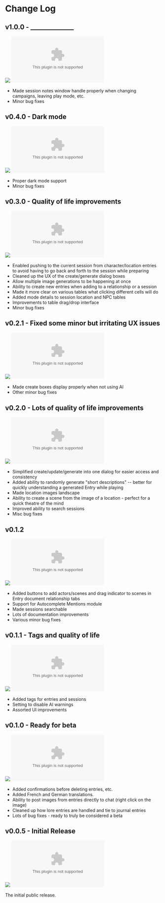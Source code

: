 # Change Log

## v1.0.0 - ______________

![](https://img.shields.io/badge/release%20date-May%20__%2C%202025-blue)
![GitHub release](https://img.shields.io/github/downloads-pre/dovrosenberg/fvtt-campaign-builder/v0.4.0/module.zip)

- Made session notes window handle properly when changing campaigns, leaving play mode, etc.
- Minor bug fixes

## v0.4.0 - Dark mode

![](https://img.shields.io/badge/release%20date-May%20__%2C%202025-blue)
![GitHub release](https://img.shields.io/github/downloads-pre/dovrosenberg/fvtt-campaign-builder/v0.4.0/module.zip)

- Proper dark mode support
- Minor bug fixes

## v0.3.0 - Quality of life improvements

![](https://img.shields.io/badge/release%20date-May%207%2C%202025-blue)
![GitHub release](https://img.shields.io/github/downloads-pre/dovrosenberg/fvtt-campaign-builder/v0.3.0/module.zip)

- Enabled pushing to the current session from character/location entries to avoid having to go back and forth to the session while preparing
- Cleaned up the UX of the create/generate dialog boxes
- Allow multiple image generations to be happening at once
- Ability to create new entries when adding to a relationship or a session
- Made it more clear on various tables what clicking different cells will do
- Added mode details to session location and NPC tables
- Improvements to table drag/drop interface
- Minor bug fixes

## v0.2.1 - Fixed some minor but irritating UX issues

![](https://img.shields.io/badge/release%20date-April%2030%2C%202025-blue)
![GitHub release](https://img.shields.io/github/downloads-pre/dovrosenberg/fvtt-campaign-builder/v0.2.1/module.zip)

- Made create boxes display properly when not using AI
- Other minor bug fixes

## v0.2.0 - Lots of quality of life improvements

![](https://img.shields.io/badge/release%20date-April%2029%2C%202025-blue)
![GitHub release](https://img.shields.io/github/downloads-pre/dovrosenberg/fvtt-campaign-builder/v0.2.0/module.zip)

- Simplified create/update/generate into one dialog for easier access and consistency
- Added ability to randomly generate "short descriptions" -- better for quickly understanding a generated Entry while playing
- Made location images landscape
- Ability to create a scene from the image of a location - perfect for a quick theatre of the mind
- Improved ability to search sessions
- Misc bug fixes


## v0.1.2

![](https://img.shields.io/badge/release%20date-April%2020%2C%202025-blue)
![GitHub release](https://img.shields.io/github/downloads-pre/dovrosenberg/fvtt-campaign-builder/v0.1.2/module.zip)

- Added buttons to add actors/scenes and drag indicator to scenes in Entry document relationship tabs
- Support for Autocomplete Mentions module 
- Made sessions searchable
- Lots of documentation improvements
- Various minor bug fixes

## v0.1.1 - Tags and quality of life

![](https://img.shields.io/badge/release%20date-April%2013%2C%202025-blue)
![GitHub release](https://img.shields.io/github/downloads-pre/dovrosenberg/fvtt-campaign-builder/v0.1.1/module.zip)

- Added tags for entries and sessions
- Setting to disable AI warnings
- Assorted UI improvements

## v0.1.0 - Ready for beta

![](https://img.shields.io/badge/release%20date-April%2012%2C%202025-blue)
![GitHub release](https://img.shields.io/github/downloads-pre/dovrosenberg/fvtt-campaign-builder/v0.1.0/module.zip)

- Added confirmations before deleting entries, etc.
- Added French and German translations.
- Ability to post images from entries directly to chat (right click on the image)
- Cleaned up how lore entries are handled and tie to journal entries
- Lots of bug fixes - ready to truly be considered a beta

## v0.0.5 - Initial Release

![](https://img.shields.io/badge/release%20date-April%2010%2C%202025-blue)
![GitHub release](https://img.shields.io/github/downloads-pre/dovrosenberg/fvtt-campaign-builder/v0.0.5/module.zip)

The initial public release.

